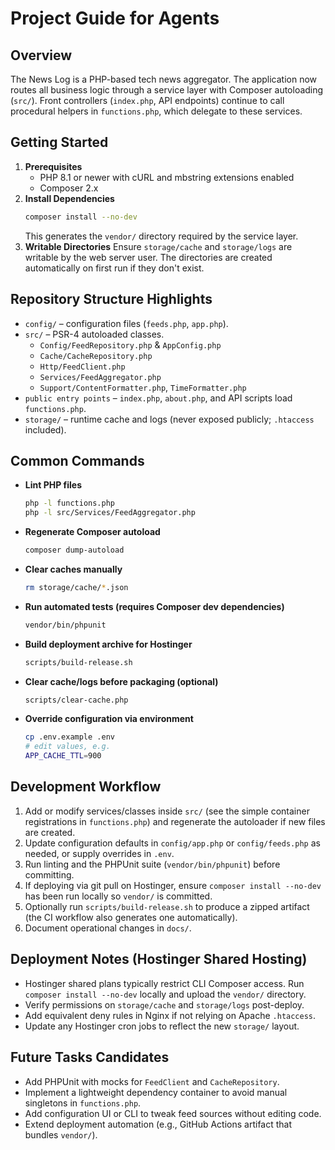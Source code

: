 # Project Guide for Agents

## Overview
The News Log is a PHP-based tech news aggregator. The application now routes all business logic through a service layer with Composer autoloading (`src/`). Front controllers (`index.php`, API endpoints) continue to call procedural helpers in `functions.php`, which delegate to these services.

## Getting Started
1. **Prerequisites**
   - PHP 8.1 or newer with cURL and mbstring extensions enabled
   - Composer 2.x
2. **Install Dependencies**
   ```bash
   composer install --no-dev
   ```
   This generates the `vendor/` directory required by the service layer.
3. **Writable Directories**
   Ensure `storage/cache` and `storage/logs` are writable by the web server user. The directories are created automatically on first run if they don't exist.

## Repository Structure Highlights
- `config/` – configuration files (`feeds.php`, `app.php`).
- `src/` – PSR-4 autoloaded classes.
  - `Config/FeedRepository.php` & `AppConfig.php`
  - `Cache/CacheRepository.php`
  - `Http/FeedClient.php`
  - `Services/FeedAggregator.php`
  - `Support/ContentFormatter.php`, `TimeFormatter.php`
- `public entry points` – `index.php`, `about.php`, and API scripts load `functions.php`.
- `storage/` – runtime cache and logs (never exposed publicly; `.htaccess` included).

## Common Commands
- **Lint PHP files**
  ```bash
  php -l functions.php
  php -l src/Services/FeedAggregator.php
  ```
- **Regenerate Composer autoload**
  ```bash
  composer dump-autoload
  ```
- **Clear caches manually**
  ```bash
  rm storage/cache/*.json
  ```
- **Run automated tests (requires Composer dev dependencies)**
  ```bash
  vendor/bin/phpunit
  ```
- **Build deployment archive for Hostinger**
  ```bash
  scripts/build-release.sh
  ```
- **Clear cache/logs before packaging (optional)**
  ```bash
  scripts/clear-cache.php
  ```
- **Override configuration via environment**
  ```bash
  cp .env.example .env
  # edit values, e.g.
  APP_CACHE_TTL=900
  ```

## Development Workflow
1. Add or modify services/classes inside `src/` (see the simple container registrations in `functions.php`) and regenerate the autoloader if new files are created.
2. Update configuration defaults in `config/app.php` or `config/feeds.php` as needed, or supply overrides in `.env`.
3. Run linting and the PHPUnit suite (`vendor/bin/phpunit`) before committing.
4. If deploying via git pull on Hostinger, ensure `composer install --no-dev` has been run locally so `vendor/` is committed.
5. Optionally run `scripts/build-release.sh` to produce a zipped artifact (the CI workflow also generates one automatically).
6. Document operational changes in `docs/`.

## Deployment Notes (Hostinger Shared Hosting)
- Hostinger shared plans typically restrict CLI Composer access. Run `composer install --no-dev` locally and upload the `vendor/` directory.
- Verify permissions on `storage/cache` and `storage/logs` post-deploy.
- Add equivalent deny rules in Nginx if not relying on Apache `.htaccess`.
- Update any Hostinger cron jobs to reflect the new `storage/` layout.

## Future Tasks Candidates
- Add PHPUnit with mocks for `FeedClient` and `CacheRepository`.
- Implement a lightweight dependency container to avoid manual singletons in `functions.php`.
- Add configuration UI or CLI to tweak feed sources without editing code.
- Extend deployment automation (e.g., GitHub Actions artifact that bundles `vendor/`).
